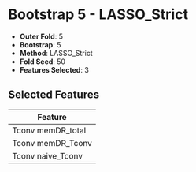 # Bootstrap 5 - LASSO_Strict

- **Outer Fold**: 5
- **Bootstrap**: 5
- **Method**: LASSO_Strict
- **Fold Seed**: 50
- **Features Selected**: 3

## Selected Features

| Feature |
|---------|
| Tconv memDR_total |
| Tconv memDR_Tconv |
| Tconv naive_Tconv |

